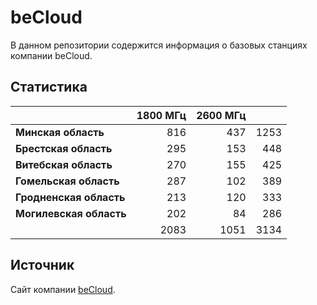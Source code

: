 # beCloud
В данном репозитории содержится информация о базовых станциях компании beCloud.

## Статистика
&nbsp; | 1800 МГц | 2600 МГц | &nbsp;
:--- | ---: | ---: | ---:
**Минская область** | 816 | 437 | 1253
**Брестская область** | 295 | 153 | 448
**Витебская область** | 270 | 155 | 425
**Гомельская область** | 287 | 102 | 389
**Гродненская область** | 213 | 120 | 333
**Могилевская область** | 202 | 84 | 286
&nbsp; | 2083 | 1051 | 3134

## Источник
Сайт компании [beCloud](https://becloud.by/customers/ob-lte-advanced).
